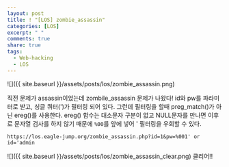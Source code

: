 ```yaml
---
layout: post
title: ! "[LOS] zombie_assassin"
categories: [LOS]
excerpt: " "
comments: true
share: true
tags:
  - Web-hacking
  - LOS
---
```


![]({{ site.baseurl }}/assets/posts/los/zombie_assassin.png)

직전 문제가 assassin이었는데 zombile_assassin 문제가 나왔다!
id와 pw를 파라미터로 받고, 싱글 쿼터(')가 필터링 되어 있다.
그런데 필터링을 할때 preg_match()가 아닌 ereg()를 사용한다. 
ereg() 함수는 대소문자 구분이 없고 NULL문자를 만나면 이후로 문자열 검사를 하지 않기 때문에
`%00`를 앞에 넣어 ' 필터링을 우회할 수 있다.

`https://los.eagle-jump.org/zombie_assassin.php?id=1&pw=%001' or id='admin`

![]({{ site.baseurl }}/assets/posts/los/zombie_assassin_clear.png)
클리어!!

